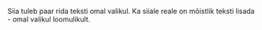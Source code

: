 Siia tuleb paar rida teksti omal valikul.
Ka siiale reale on mõistlik teksti lisada - omal valikul loomulikult.
